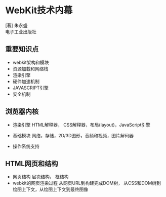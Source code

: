 # WebKit技术内幕
[著] 朱永盛  
电子工业出版社

## 重要知识点
* webkit架构和模块
* 资源加载和网络栈
* 渲染引擎
* 硬件加速机制
* JAVASCRIPT引擎
* 安全机制

## 浏览器内核 

* 渲染引擎
  HTML解释器， CSS解释器，布局(layout)，JavaScript引擎

* 基础模块
  网络，存储，2D/3D图形，音频和视频，图片解码器

* 操作系统支持

## HTML网页和结构
* 网页结构
层次结构， 框结构 
*  webkit的网页渲染过程
从网页URL到构建完成DOM树， 从CSS和DOM树到绘图上下文，从绘图上下文到最终图像



